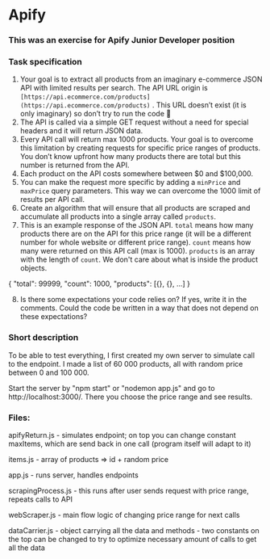 # Apify

### This was an exercise for Apify Junior Developer position

### Task specification

1. Your goal is to extract all products from an imaginary e-commerce JSON API with limited results per search. The API URL origin is `[https://api.ecommerce.com/products](https://api.ecommerce.com/products)` . This URL doesn’t exist (it is only imaginary) so don’t try to run the code 🙂
2. The API is called via a simple GET request without a need for special headers and it will return JSON data.
3. Every API call will return max 1000 products. Your goal is to overcome this limitation by creating requests for specific price ranges of products. You don’t know upfront how many products there are total but this number is returned from the API.
4. Each product on the API costs somewhere between $0 and $100,000. 
5. You can make the request more specific by adding a `minPrice` and `maxPrice` query parameters. This way we can overcome the 1000 limit of results per API call.
6. Create an algorithm that will ensure that all products are scraped and accumulate all products into a single array called `products`.
7. This is an example response of the JSON API. `total` means how many products there are on the API for this price range (it will be a different number for whole website or different price range). `count` means how many were returned on this API call (max is 1000). `products` is an array with the length of `count`. We don't care about what is inside the product objects.

{
    "total": 99999,
    "count": 1000,
    "products": [{}, {}, ...]
}

8. Is there some expectations your code relies on? If yes, write it in the comments. Could the code be written in a way that does not depend on these expectations?

###  Short description

To be able to test everything, I first created my own server to simulate call to the endpoint.
I made a list of 60 000 products, all with random price between 0 and 100 000.

Start the server by "npm start" or "nodemon app.js" and go to http://localhost:3000/. There you choose the price range and see results.

### Files:

apifyReturn.js - simulates endpoint; on top you can change constant maxItems, which are send back in one call (program itself will adapt to it)

items.js - array of products => id + random price

app.js - runs server, handles endpoints

scrapingProcess.js - this runs after user sends request with price range, repeats calls to API

webScraper.js - main flow logic of changing price range for next calls

dataCarrier.js - object carrying all the data and methods
    - two constants on the top can be changed to try to optimize necessary amount of calls to get all the data



